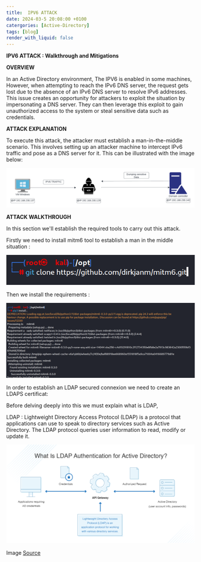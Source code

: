 ```yaml
---
title:  IPV6 ATTACK 
date: 2024-03-5 20:08:00 +0100
catergories: [Active-Directory]
tags: [blog]
render_with_liquid: false
---
```


**IPV6 ATTACK : Walkthrough and Mitigations**

**OVERVIEW**

In an Active Directory environment, The IPV6 is enabled in some machines, However, when attempting to reach the IPv6 DNS server, the request gets lost due to the absence of an IPv6 DNS server to resolve IPv6 addresses. This issue creates an opportunity for attackers to exploit the situation by impersonating a DNS server. They can then leverage this exploit to gain unauthorized access to the system or steal sensitive data such as credentials.

**ATTACK EXPLANATION**

To execute this attack, the attacker must establish a man-in-the-middle scenario. This involves setting up an attacker machine to intercept IPv6 traffic and pose as a DNS server for it. This can be illustrated with the image below:

![Desktop View](/media/ipv6attack.png)


**ATTACK WALKTHROUGH**

In this section we'll establish the required tools to carry out this attack.

Firstly we  need to install mitm6 tool to establish a man in the middle situation :
 
 ![Desktop View](/media/mimt6.png)

 Then  we install the requirements : 
 
  ![Desktop View](/media/mimt62.png)
  

In order to establish an LDAP secured connexion we need to create an LDAPS certificat:


Before delving deeply into this we must explain what is LDAP,

LDAP : Lightweight Directory Access Protocol (LDAP) is a protocol that applications can use to speak to directory services such as Active Directory. The LDAP protocol queries user information to read, modify or update it.


![Desktop View](/media/LDAP.png)



Image  [Source](https://www.dnsstuff.com/active-directory-ldap-authentication)





